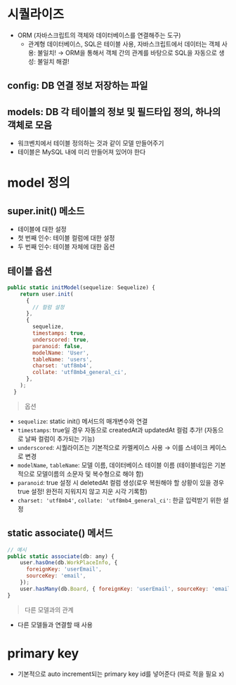 # 시퀄라이즈 
- ORM (자바스크립트의 객체와 데이터베이스를 연결해주는 도구)
    - 관계형 데이터베이스, SQL은 테이블 사용, 자바스크립트에서 데이터는 객체 사용: 불일치!
    → ORM을 통해서 객체 간의 관계를 바탕으로 SQL을 자동으로 생성: 불일치 해결! 

## config: DB 연결 정보 저장하는 파일 

##  models: DB 각 테이블의 정보 및 필드타입 정의, 하나의 객체로 모음
- 워크벤치에서 테이블 정의하는 것과 같이 모델 만들어주기 
- 테이블은 MySQL 내에 미리 만들어져 있어야 한다 

# model 정의 

## super.init() 메소드 
- 테이블에 대한 설정 
- 첫 번째 인수: 테이블 컬럼에 대한 설정
- 두 번째 인수: 테이블 자체에 대한 옵션

## 테이블 옵션
```javascript
public static initModel(sequelize: Sequelize) {
    return user.init(
      {
        // 컬럼 설정    
      },
      {
        sequelize,
        timestamps: true,
        underscored: true,
        paranoid: false,
        modelName: 'User',
        tableName: 'users',
        charset: 'utf8mb4',
        collate: 'utf8mb4_general_ci',
      },
    );
  }
```
> 옵션 
- `sequelize`: static init() 메서드의 매개변수와 연결 
- `timestamps`: true일 경우 자동으로 createdAt과 updatedAt 컬럼 추가! (자동으로 날짜 컬럼이 추가되는 기능)
- `underscored`: 시퀄라이즈는 기본적으로 카멜케이스 사용 → 이를 스네이크 케이스로 변경
- `modelName`, `tableName`: 모델 이름, 데이터베이스 테이블 이름 (테이블네임은 기본적으로 모델이름의 소문자 및 복수형으로 해야 함)
- `paranoid`: true 설정 시 deletedAt 컬럼 생성(로우 복원해야 할 상황이 있을 경우 true 설정! 완전히 지워지지 않고 지운 시각 기록함)
- `charset: 'utf8mb4'`, `collate: 'utf8mb4_general_ci'`: 한글 입력받기 위한 설정 

## static associate() 메서드 
```javascript
// 예시
public static associate(db: any) {
    user.hasOne(db.WorkPlaceInfo, {
      foreignKey: 'userEmail',
      sourceKey: 'email',
    });
    user.hasMany(db.Board, { foreignKey: 'userEmail', sourceKey: 'email' });
}
```
> 다른 모델과의 관계
- 다른 모델들과 연결할 때 사용

# primary key
- 기본적으로 auto increment되는 primary key id를 넣어준다 (따로 적을 필요 x)